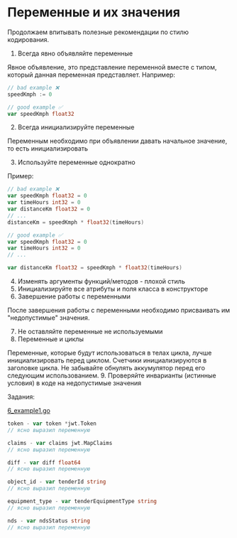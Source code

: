 # Переменные и их значения

Продолжаем впитывать полезные рекомендации по стилю кодирования.

1. Всегда явно объявляйте переменные

Явное объявление, это представление переменной вместе с типом, который данная переменная представляет.
Например:

```go
// bad example ❌
speedKmph := 0

// good example ✅
var speedKmph float32
```

2. Всегда инициализируйте переменные

Переменным необходимо при объявлении давать начальное значение, то есть инициализировать

3. Используйте переменные однократно

Пример:

```go
// bad example ❌
var speedKmph float32 = 0
var timeHours int32 = 0
var distanceKm float32 = 0
// ...
distanceKm = speedKmph * float32(timeHours)

// good example ✅
var speedKmph float32 = 0
var timeHours int32 = 0
// ...

var distanceKm float32 = speedKmph * float32(timeHours)
```

4. Изменять аргументы функций/методов - плохой стиль
5. Инициализируйте все атрибуты и поля класса в конструкторе
6. Завершение работы с переменными

После завершения работы с переменными необходимо присваивать им "недопустимые" значения.

7. Не оставляйте переменные не используемыми
8. Переменные и циклы

Переменные, которые будут использоваться в телах цикла, лучше инициализировать перед циклом.
Счетчики инициализируются в заголовке цикла.
Не забывайте обнулять аккумулятор перед его следующим использованием.
9. Проверяйте инварианты (истинные условия) в коде на недопустимые значения

Задания:

[6_example1.go](https://github.com/aaboyarchukov/clean_code/blob/master/lesson10/6_example1.go)

```go
token - var token *jwt.Token
// ясно выразил переменную

claims - var claims jwt.MapClaims
// ясно выразил переменную

diff - var diff float64
// ясно выразил переменную

object_id - var tenderId string
// ясно выразил переменную

equipment_type - var tenderEquipmentType string
// ясно выразил переменную

nds - var ndsStatus string
// ясно выразил переменную


```